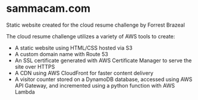 # sammacam.com
Static website created for the cloud resume challenge by Forrest Brazeal

The cloud resume challenge utilizes a variety of AWS tools to create:
- A static website using HTML/CSS hosted via S3
- A custom domain name with Route 53
- An SSL certificate generated with AWS Certificate Manager to serve the site over HTTPS
- A CDN using AWS CloudFront for faster content delivery
- A visitor counter stored on a DynamoDB database, accessed using AWS API Gateway, and incremented using a python function with AWS Lambda
